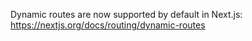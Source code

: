 Dynamic routes are now supported by default in Next.js: https://nextjs.org/docs/routing/dynamic-routes
